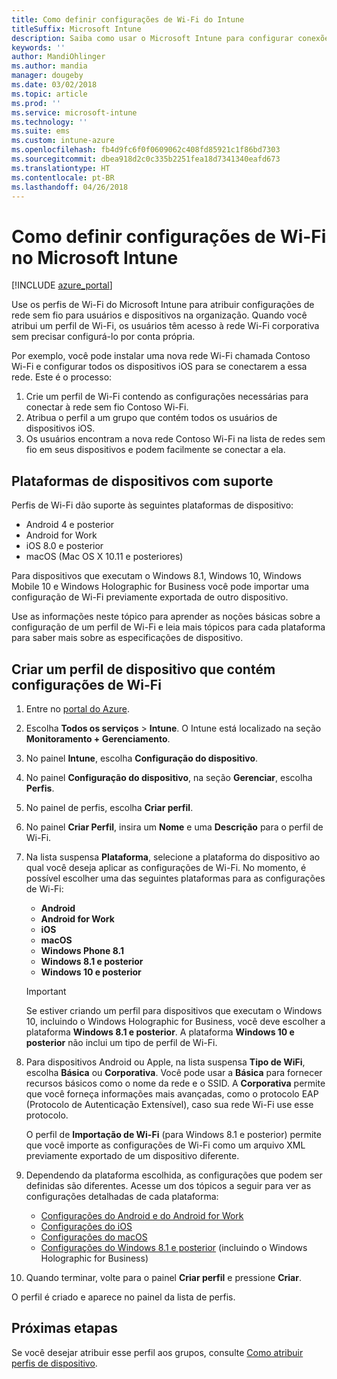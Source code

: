```yaml
---
title: Como definir configurações de Wi-Fi do Intune
titleSuffix: Microsoft Intune
description: Saiba como usar o Microsoft Intune para configurar conexões Wi-Fi nos dispositivos que você gerencia.
keywords: ''
author: MandiOhlinger
ms.author: mandia
manager: dougeby
ms.date: 03/02/2018
ms.topic: article
ms.prod: ''
ms.service: microsoft-intune
ms.technology: ''
ms.suite: ems
ms.custom: intune-azure
ms.openlocfilehash: fb4d9fc6f0f0609062c408fd85921c1f86bd7303
ms.sourcegitcommit: dbea918d2c0c335b2251fea18d7341340eafd673
ms.translationtype: HT
ms.contentlocale: pt-BR
ms.lasthandoff: 04/26/2018
---
```

# <a name="how-to-configure-wi-fi-settings-in-microsoft-intune"></a>Como definir configurações de Wi-Fi no Microsoft Intune

[!INCLUDE [azure_portal](./includes/azure_portal.md)]

Use os perfis de Wi-Fi do Microsoft Intune para atribuir configurações de rede sem fio para usuários e dispositivos na organização. Quando você atribui um perfil de Wi-Fi, os usuários têm acesso à rede Wi-Fi corporativa sem precisar configurá-lo por conta própria.

Por exemplo, você pode instalar uma nova rede Wi-Fi chamada Contoso Wi-Fi e configurar todos os dispositivos iOS para se conectarem a essa rede. Este é o processo:

1. Crie um perfil de Wi-Fi contendo as configurações necessárias para conectar à rede sem fio Contoso Wi-Fi.
2. Atribua o perfil a um grupo que contém todos os usuários de dispositivos iOS.
3. Os usuários encontram a nova rede Contoso Wi-Fi na lista de redes sem fio em seus dispositivos e podem facilmente se conectar a ela.

## <a name="supported-device-platforms"></a>Plataformas de dispositivos com suporte

Perfis de Wi-Fi dão suporte às seguintes plataformas de dispositivo:

- Android 4 e posterior
- Android for Work
- iOS 8.0 e posterior
- macOS (Mac OS X 10.11 e posteriores)

Para dispositivos que executam o Windows 8.1, Windows 10, Windows Mobile 10 e Windows Holographic for Business você pode importar uma configuração de Wi-Fi previamente exportada de outro dispositivo.

Use as informações neste tópico para aprender as noções básicas sobre a configuração de um perfil de Wi-Fi e leia mais tópicos para cada plataforma para saber mais sobre as especificações de dispositivo.

## <a name="create-a-device-profile-containing-wi-fi-settings"></a>Criar um perfil de dispositivo que contém configurações de Wi-Fi

1. Entre no [portal do Azure](https://portal.azure.com).
2. Escolha **Todos os serviços** > **Intune**. O Intune está localizado na seção **Monitoramento + Gerenciamento**.
3. No painel **Intune**, escolha **Configuração do dispositivo**.
2. No painel **Configuração do dispositivo**, na seção **Gerenciar**, escolha **Perfis**.
3. No painel de perfis, escolha **Criar perfil**.
4. No painel **Criar Perfil**, insira um **Nome** e uma **Descrição** para o perfil de Wi-Fi.
5. Na lista suspensa **Plataforma**, selecione a plataforma do dispositivo ao qual você deseja aplicar as configurações de Wi-Fi. No momento, é possível escolher uma das seguintes plataformas para as configurações de Wi-Fi:
    - **Android**
    - **Android for Work**
    - **iOS**
    - **macOS**
    - **Windows Phone 8.1**
    - **Windows 8.1 e posterior**
    - **Windows 10 e posterior**

   > [!IMPORTANT]
   > Se estiver criando um perfil para dispositivos que executam o Windows 10, incluindo o Windows Holographic for Business, você deve escolher a plataforma **Windows 8.1 e posterior**. A plataforma **Windows 10 e posterior** não inclui um tipo de perfil de Wi-Fi. 

6. Para dispositivos Android ou Apple, na lista suspensa **Tipo de WiFi**, escolha **Básica** ou **Corporativa**. Você pode usar a **Básica** para fornecer recursos básicos como o nome da rede e o SSID. A **Corporativa** permite que você forneça informações mais avançadas, como o protocolo EAP (Protocolo de Autenticação Extensível), caso sua rede Wi-Fi use esse protocolo. 

   O perfil de **Importação de Wi-Fi** (para Windows 8.1 e posterior) permite que você importe as configurações de Wi-Fi como um arquivo XML previamente exportado de um dispositivo diferente.
1. Dependendo da plataforma escolhida, as configurações que podem ser definidas são diferentes. Acesse um dos tópicos a seguir para ver as configurações detalhadas de cada plataforma:
    - [Configurações do Android e do Android for Work](wi-fi-settings-android.md)
    - [Configurações do iOS](wi-fi-settings-ios.md)
    - [Configurações do macOS](wi-fi-settings-macos.md)
    - [Configurações do Windows 8.1 e posterior](wi-fi-settings-import-windows-8-1.md) (incluindo o Windows Holographic for Business)
1. Quando terminar, volte para o painel **Criar perfil** e pressione **Criar**.

O perfil é criado e aparece no painel da lista de perfis.

## <a name="next-steps"></a>Próximas etapas

Se você desejar atribuir esse perfil aos grupos, consulte [Como atribuir perfis de dispositivo](device-profile-assign.md).
